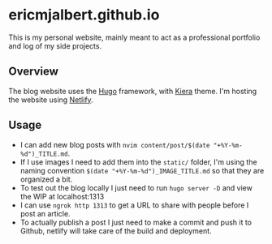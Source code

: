 # ericmjalbert.github.io

This is my personal website, mainly meant to act as a professional portfolio and log of my side projects.

## Overview

The blog website uses the [Hugo](https://gohugo.io/) framework, with [Kiera](https://themes.gohugo.io/hugo-kiera/) theme.
I'm hosting the website using [Netlify](https://www.netlify.com/).

## Usage

* I can add new blog posts with `nvim content/post/$(date "+%Y-%m-%d")_TITLE.md`.
* If I use images I need to add them into the `static/` folder, I'm using the naming convention `$(date "+%Y-%m-%d")_IMAGE_TITLE.md` so that they are organized a bit.
* To test out the blog locally I just need to run `hugo server -D` and view the WIP at localhost:1313
* I can use `ngrok http 1313` to get a URL to share with people before I post an article.
* To actually publish a post I just need to make a commit and push it to Github, netlify will take care of the build and deployment.
